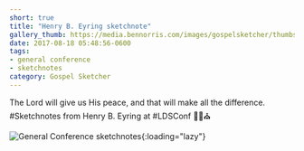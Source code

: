 ```yaml
---
short: true
title: "Henry B. Eyring sketchnote"
gallery_thumb: https://media.bennorris.com/images/gospelsketcher/thumbs/apr-17-0-eyring.jpg
date: 2017-08-18 05:48:56-0600
tags:
- general conference
- sketchnotes
category: Gospel Sketcher
---
```


The Lord will give us His peace, and that will make all the difference. #Sketchnotes from Henry B. Eyring at #LDSConf ✍🏼⛪️

![General Conference sketchnotes](https://media.bennorris.com/images/gospelsketcher/general-conference/apr-2017/apr-17-0-eyring.jpg){:loading="lazy"}
